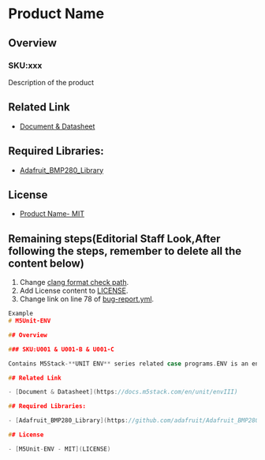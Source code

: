 # Product Name

## Overview

### SKU:xxx

Description of the product

## Related Link

- [Document & Datasheet](https://docs.m5stack.com/en/unit/product_Link)

## Required Libraries:

- [Adafruit_BMP280_Library](https://github.com/adafruit/Required_Libraries_Link)

## License

- [Product Name- MIT](LICENSE)

## Remaining steps(Editorial Staff Look,After following the steps, remember to delete all the content below)

1. Change [clang format check path](./.github/workflows/clang-format-check.yml#L9-L15).
2. Add License content to [LICENSE](/LICENSE).
3. Change link on line 78 of [bug-report.yml](./.github/ISSUE_TEMPLATE/bug-report.yml#L78).

```cpp
Example
# M5Unit-ENV

## Overview

### SKU:U001 & U001-B & U001-C

Contains M5Stack-**UNIT ENV** series related case programs.ENV is an environmental sensor with integrated SHT30 and QMP6988 internally to detect temperature, humidity, and atmospheric pressure data.

## Related Link

- [Document & Datasheet](https://docs.m5stack.com/en/unit/envIII)

## Required Libraries:

- [Adafruit_BMP280_Library](https://github.com/adafruit/Adafruit_BMP280_Library)

## License

- [M5Unit-ENV - MIT](LICENSE)
```